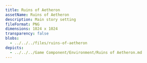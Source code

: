 ```yaml
---
title: Ruins of Aetheron
assetName: Ruins of Aetheron
description: Main story setting
fileFormat: PNG
dimensions: 1024 x 1024
transparency: false
blobs:
  - ../../../files/ruins-of-aetheron
depicts:
  - ../../../Game Component/Environment/Ruins of Aetheron.md
---
```

